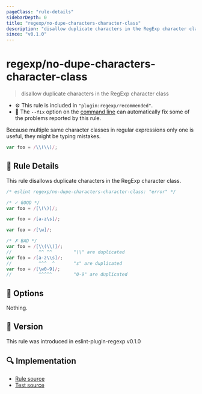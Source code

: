 ```yaml
---
pageClass: "rule-details"
sidebarDepth: 0
title: "regexp/no-dupe-characters-character-class"
description: "disallow duplicate characters in the RegExp character class"
since: "v0.1.0"
---
```

# regexp/no-dupe-characters-character-class

> disallow duplicate characters in the RegExp character class

- :gear: This rule is included in `"plugin:regexp/recommended"`.
- :wrench: The `--fix` option on the [command line](https://eslint.org/docs/user-guide/command-line-interface#fixing-problems) can automatically fix some of the problems reported by this rule.

Because multiple same character classes in regular expressions only one is useful, they might be typing mistakes.

```js
var foo = /\\(\\)/;
```

## :book: Rule Details

This rule disallows duplicate characters in the RegExp character class.

<eslint-code-block fix>

```js
/* eslint regexp/no-dupe-characters-character-class: "error" */

/* ✓ GOOD */
var foo = /[\(\)]/;

var foo = /[a-z\s]/;

var foo = /[\w]/;

/* ✗ BAD */
var foo = /[\\(\\)]/;
//          ^^ ^^        "\\" are duplicated
var foo = /[a-z\\s]/;
//          ^^^  ^       "s" are duplicated
var foo = /[\w0-9]/;
//          ^^^^^        "0-9" are duplicated
```

</eslint-code-block>

## :wrench: Options

Nothing.

## :rocket: Version

This rule was introduced in eslint-plugin-regexp v0.1.0

## :mag: Implementation

- [Rule source](https://github.com/ota-meshi/eslint-plugin-regexp/blob/master/lib/rules/no-dupe-characters-character-class.ts)
- [Test source](https://github.com/ota-meshi/eslint-plugin-regexp/blob/master/tests/lib/rules/no-dupe-characters-character-class.ts)
